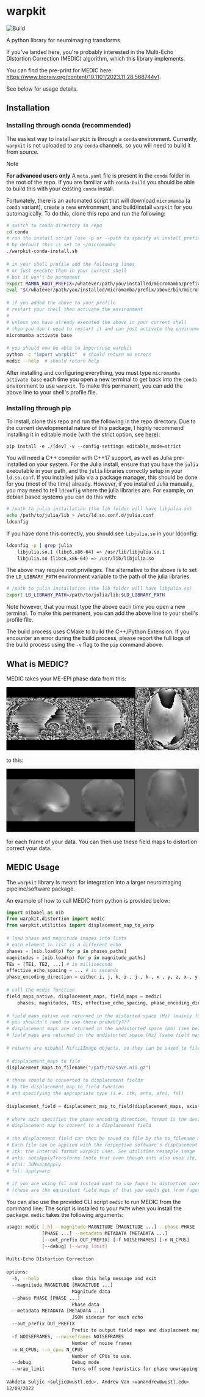 # warpkit
![Build](https://github.com/vanandrew/warpkit/actions/workflows/build.yml/badge.svg)

A python library for neuroimaging transforms

If you've landed here, you're probably interested in the Multi-Echo DIstortion Correction (MEDIC) algorithm, which this
library implements.

You can find the pre-print for MEDIC here: https://www.biorxiv.org/content/10.1101/2023.11.28.568744v1.

See below for usage details.

## Installation

### Installing through conda (recommended)

The easiest way to install `warpkit` is through a `conda` environment. Currently, `warpkit` is not uploaded to any
`conda` channels, so you will need to build it from source.

> [!NOTE]
> **For advanced users only**
> A `meta.yaml` file is present in the `conda` folder in the root of the repo. If you are familiar with `conda-build`
> you should be able to build this with your existing `conda` install.

Fortunately, there is an automated script that will download `micromamba` (a `conda` variant), create a new
environment, and build/install `warpkit` for you automagically. To do this, clone this repo and run the following:

```bash
# switch to conda directory in repo
cd conda
# run the install script (use -p or --path to specify an install prefix)
# by default this is set to ~/micromamba
./warpkit-conda-install.sh

# in your shell profile add the following lines
# or just execute them in your current shell
# but it won't be permanent
export MAMBA_ROOT_PREFIX=/whatever/path/you/installed/micromamba/prefix/above
eval "$(/whatever/path/you/installed/micromamba/prefix/above/bin/micromamba shell hook -s posix)"

# if you added the above to your profile
# restart your shell then activate the environment
#
# unless you have already executed the above in your current shell
# then you don't need to restart it and can just activate the environment
micromamba activate base

# you should now be able to import/use warpkit
python -c "import warpkit"  # should return no errors
medic --help  # should return help
```

After installing and configuring everything, you must type `micromamba activate base` each time you open a new terminal
to get back into the `conda` environment to use `warpkit`. To make this permanent, you can add the above line to your
shell's profile file.

### Installing through pip

To install, clone this repo and run the following in the repo directory. Due to the current developmental nature of this
package, I highly recommend installing it in editable mode (with the strict option, see
[here](https://setuptools.pypa.io/en/latest/userguide/development_mode.html#strict-editable-installs)):

```
pip install -e ./[dev] -v --config-settings editable_mode=strict
```
You will need a C++ compiler with C++17 support, as well as Julia pre-installed on your system. For the Julia install,
ensure that you have the `julia` executable in your path, and the `julia` libraries correctly setup in your
`ld.so.conf`. If you installed julia via a package manager, this should be done for you (most of the time) already.
However, if you installed Julia manually, you may need to tell `ldconfig` where the julia libraries are. For example,
on debian based systems you can do this with:

```bash
# /path to julia installation (the lib folder will have libjulia.so)
echo /path/to/julia/lib > /etc/ld.so.conf.d/julia.conf
ldconfig
```

If you have done this correctly, you should see `libjulia.so` in your ldconfig:

```bash
ldconfig -p | grep julia                                                                                        
	libjulia.so.1 (libc6,x86-64) => /usr/lib/libjulia.so.1
	libjulia.so (libc6,x86-64) => /usr/lib/libjulia.so
```

The above may require root privileges. The alternative to the above is to set the `LD_LIBRARY_PATH` environment
variable to the path of the julia libraries.

```bash
# /path to julia installation (the lib folder will have libjulia.so)
export LD_LIBRARY_PATH=/path/to/julia/lib:$LD_LIBRARY_PATH
```

Note however, that you must type the above each time you open a new terminal. To make this permanent, you can add the
above line to your shell's profile file.

The build process uses CMake to build the C++/Python Extension. If you encounter an error during the build process,
please report the full logs of the build process using the `-v` flag to the `pip` command above. 

## What is MEDIC?

MEDIC takes your ME-EPI phase data from this:

![phase](notes/phase.png)

to this:

![field map](notes/fmap.png)

for each frame of your data. You can then use these field maps to distortion correct your data.

## MEDIC Usage
The `warpkit` library is meant for integration into a larger neuroimaging pipeline/software package.

An example of how to call MEDIC from python is provided below:
```python
import nibabel as nib
from warpkit.distortion import medic
from warpkit.utilities import displacement_map_to_warp

# load phase and magnitude images into lists
# each element in list is a different echo
phases = [nib.load(p) for p in phases_paths]
magnitudes = [nib.load(p) for p in magnitude_paths]
TEs = [TE1, TE2, ...] # in milliseconds
effective_echo_spacing = ... # in seconds
phase_encoding_direction = either i, j, k, i-, j-, k-, x , y, z, x-, y-, z- 

# call the medic function
field_maps_native, displacement_maps, field_maps = medic(
    phases, magnitudes, TEs, effective_echo_spacing, phase_encoding_direction)

# field_maps_native are returned in the distorted space (Hz) (mainly for reference/debugging purposes)
# you shouldn't need to use these probably???
# displacement_maps are returned in the undistorted space (mm) (see below for usage)
# field_maps are returned in the undistorted space (Hz) (same field map output as topup/fugue, but framewise)

# returns are nibabel Nifti1Image objects, so they can be saved to file by:

# displacement_maps to file
displacement_maps.to_filename("/path/to/save.nii.gz")

# these should be converted to displacement fields
# by the displacement_map_to_field function
# and specifying the appropriate type (i.e. itk, ants, afni, fsl)

displacement_field = displacement_map_to_field(displacement_maps, axis="y", format="itk", frame=0)

# where axis specifies the phase encoding direction, format is the desired output format, and frame is the index of
# displacement map to convert to a displacement field

# the displacement field can then be saved to file by the to_filename method
# Each file can be applied with the respective software's displacement field application tool:
# itk: the internal format warpkit uses. See utilities.resample_image
# ants: antsApplyTransforms (note that even though ants also uses itk, warpkit's itk warp format is NOT equivalent)
# afni: 3dNwarpApply
# fsl: applywarp

# if you are using fsl and instead want to use fugue to distortion correction, you can use the field_maps outputs
# (these are the equivalent field maps of that you would get from fugue, but with multiple frames)
```

You can also use the provided CLI script `medic` to run MEDIC from the command line. The script is installed to your
`PATH` when you install the package. `medic` takes the following arguments:

```bash
usage: medic [-h] --magnitude MAGNITUDE [MAGNITUDE ...] --phase PHASE
             [PHASE ...] --metadata METADATA [METADATA ...]
             [--out_prefix OUT_PREFIX] [-f NOISEFRAMES] [-n N_CPUS]
             [--debug] [--wrap_limit]

Multi-Echo DIstortion Correction

options:
  -h, --help            show this help message and exit
  --magnitude MAGNITUDE [MAGNITUDE ...]
                        Magnitude data
  --phase PHASE [PHASE ...]
                        Phase data
  --metadata METADATA [METADATA ...]
                        JSON sidecar for each echo
  --out_prefix OUT_PREFIX
                        Prefix to output field maps and displacment maps.
  -f NOISEFRAMES, --noiseframes NOISEFRAMES
                        Number of noise frames
  -n N_CPUS, --n_cpus N_CPUS
                        Number of CPUs to use.
  --debug               Debug mode
  --wrap_limit          Turns off some heuristics for phase unwrapping

Vahdeta Suljic <suljic@wustl.edu>, Andrew Van <vanandrew@wustl.edu>
12/09/2022
```
